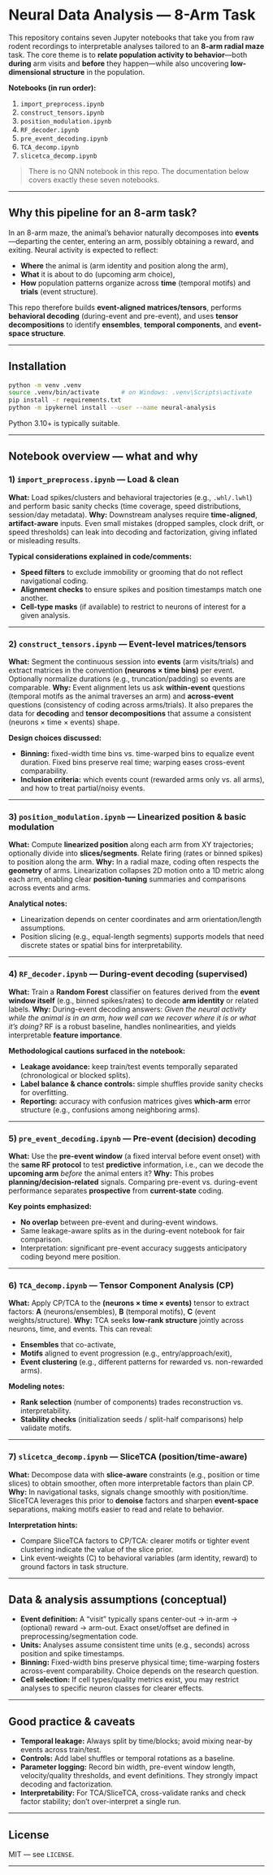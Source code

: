 # Neural Data Analysis — 8-Arm Task

This repository contains seven Jupyter notebooks that take you from raw rodent recordings to interpretable analyses tailored to an **8-arm radial maze** task. The core theme is to **relate population activity to behavior**—both **during** arm visits and **before** they happen—while also uncovering **low-dimensional structure** in the population.

**Notebooks (in run order):**

1. `import_preprocess.ipynb`
2. `construct_tensors.ipynb`
3. `position_modulation.ipynb`
4. `RF_decoder.ipynb`
5. `pre_event_decoding.ipynb`
6. `TCA_decomp.ipynb`
7. `slicetca_decomp.ipynb`

> There is no QNN notebook in this repo. The documentation below covers exactly these seven notebooks.

---

## Why this pipeline for an 8-arm task?

In an 8-arm maze, the animal’s behavior naturally decomposes into **events**—departing the center, entering an arm, possibly obtaining a reward, and exiting. Neural activity is expected to reflect:

* **Where** the animal is (arm identity and position along the arm),
* **What** it is about to do (upcoming arm choice),
* **How** population patterns organize across **time** (temporal motifs) and **trials** (event structure).

This repo therefore builds **event-aligned matrices/tensors**, performs **behavioral decoding** (during-event and pre-event), and uses **tensor decompositions** to identify **ensembles**, **temporal components**, and **event-space structure**.

---

## Installation

```bash
python -m venv .venv
source .venv/bin/activate      # on Windows: .venv\Scripts\activate
pip install -r requirements.txt
python -m ipykernel install --user --name neural-analysis
```

Python 3.10+ is typically suitable.

---

## Notebook overview — what and why

### 1) `import_preprocess.ipynb` — Load & clean

**What:** Load spikes/clusters and behavioral trajectories (e.g., `.whl/.lwhl`) and perform basic sanity checks (time coverage, speed distributions, session/day metadata).
**Why:** Downstream analyses require **time-aligned**, **artifact-aware** inputs. Even small mistakes (dropped samples, clock drift, or speed thresholds) can leak into decoding and factorization, giving inflated or misleading results.

**Typical considerations explained in code/comments:**

* **Speed filters** to exclude immobility or grooming that do not reflect navigational coding.
* **Alignment checks** to ensure spikes and position timestamps match one another.
* **Cell-type masks** (if available) to restrict to neurons of interest for a given analysis.

---

### 2) `construct_tensors.ipynb` — Event-level matrices/tensors

**What:** Segment the continuous session into **events** (arm visits/trials) and extract matrices in the convention **(neurons × time bins)** per event. Optionally normalize durations (e.g., truncation/padding) so events are comparable.
**Why:** Event alignment lets us ask **within-event** questions (temporal motifs as the animal traverses an arm) and **across-event** questions (consistency of coding across arms/trials). It also prepares the data for **decoding** and **tensor decompositions** that assume a consistent (neurons × time × events) shape.

**Design choices discussed:**

* **Binning:** fixed-width time bins vs. time-warped bins to equalize event duration. Fixed bins preserve real time; warping eases cross-event comparability.
* **Inclusion criteria:** which events count (rewarded arms only vs. all arms), and how to treat partial/noisy events.

---

### 3) `position_modulation.ipynb` — Linearized position & basic modulation

**What:** Compute **linearized position** along each arm from XY trajectories; optionally divide into **slices/segments**. Relate firing (rates or binned spikes) to position along the arm.
**Why:** In a radial maze, coding often respects the **geometry** of arms. Linearization collapses 2D motion onto a 1D metric along each arm, enabling clear **position-tuning** summaries and comparisons across events and arms.

**Analytical notes:**

* Linearization depends on center coordinates and arm orientation/length assumptions.
* Position slicing (e.g., equal-length segments) supports models that need discrete states or spatial bins for interpretability.

---

### 4) `RF_decoder.ipynb` — During-event decoding (supervised)

**What:** Train a **Random Forest** classifier on features derived from the **event window itself** (e.g., binned spikes/rates) to decode **arm identity** or related labels.
**Why:** During-event decoding answers: *Given the neural activity while the animal is in an arm, how well can we recover where it is or what it’s doing?* RF is a robust baseline, handles nonlinearities, and yields interpretable **feature importance**.

**Methodological cautions surfaced in the notebook:**

* **Leakage avoidance:** keep train/test events temporally separated (chronological or blocked splits).
* **Label balance & chance controls:** simple shuffles provide sanity checks for overfitting.
* **Reporting:** accuracy with confusion matrices gives **which-arm** error structure (e.g., confusions among neighboring arms).

---

### 5) `pre_event_decoding.ipynb` — Pre-event (decision) decoding

**What:** Use the **pre-event window** (a fixed interval before event onset) with the **same RF protocol** to test **predictive** information, i.e., can we decode the **upcoming arm** *before* the animal enters it?
**Why:** This probes **planning/decision-related** signals. Comparing pre-event vs. during-event performance separates **prospective** from **current-state** coding.

**Key points emphasized:**

* **No overlap** between pre-event and during-event windows.
* Same leakage-aware splits as in the during-event notebook for fair comparison.
* Interpretation: significant pre-event accuracy suggests anticipatory coding beyond mere position.

---

### 6) `TCA_decomp.ipynb` — Tensor Component Analysis (CP)

**What:** Apply CP/TCA to the **(neurons × time × events)** tensor to extract factors: **A** (neurons/ensembles), **B** (temporal motifs), **C** (event weights/structure).
**Why:** TCA seeks **low-rank structure** jointly across neurons, time, and events. This can reveal:

* **Ensembles** that co-activate,
* **Motifs** aligned to event progression (e.g., entry/approach/exit),
* **Event clustering** (e.g., different patterns for rewarded vs. non-rewarded arms).

**Modeling notes:**

* **Rank selection** (number of components) trades reconstruction vs. interpretability.
* **Stability checks** (initialization seeds / split-half comparisons) help validate motifs.

---

### 7) `slicetca_decomp.ipynb` — SliceTCA (position/time-aware)

**What:** Decompose data with **slice-aware** constraints (e.g., position or time slices) to obtain smoother, often more interpretable factors than plain CP.
**Why:** In navigational tasks, signals change smoothly with position/time. SliceTCA leverages this prior to **denoise** factors and sharpen **event-space** separations, making motifs easier to read and relate to behavior.

**Interpretation hints:**

* Compare SliceTCA factors to CP/TCA: clearer motifs or tighter event clustering indicate the value of the slice prior.
* Link event-weights (C) to behavioral variables (arm identity, reward) to ground factors in task structure.

---

## Data & analysis assumptions (conceptual)

* **Event definition:** A “visit” typically spans center-out → in-arm → (optional) reward → arm-out. Exact onset/offset are defined in preprocessing/segmentation code.
* **Units:** Analyses assume consistent time units (e.g., seconds) across position and spike timestamps.
* **Binning:** Fixed-width bins preserve physical time; time-warping fosters across-event comparability. Choice depends on the research question.
* **Cell selection:** If cell types/quality metrics exist, you may restrict analyses to specific neuron classes for clearer effects.

---

## Good practice & caveats

* **Temporal leakage:** Always split by time/blocks; avoid mixing near-by events across train/test.
* **Controls:** Add label shuffles or temporal rotations as a baseline.
* **Parameter logging:** Record bin width, pre-event window length, velocity/quality thresholds, and event definitions. They strongly impact decoding and factorization.
* **Interpretability:** For TCA/SliceTCA, cross-validate ranks and check factor stability; don’t over-interpret a single run.

---

## License

MIT — see `LICENSE`.

---
